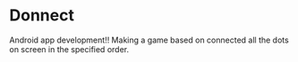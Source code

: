 Donnect
=======

Android app development!! Making a game based on connected all the dots on screen in the specified order.
